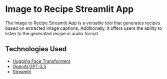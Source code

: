 # Image to Recipe Streamlit App
The Image to Recipe Streamlit App is a versatile tool that generates recipes based on extracted image captions. Additionally, it offers users the ability to listen to the generated recipe in audio format.

## Technologies Used
- [Hugging Face Transformers](https://huggingface.co/transformers/)
- [OpenAI GPT-3.5](https://beta.openai.com/)
- [Streamlit](https://streamlit.io/)
